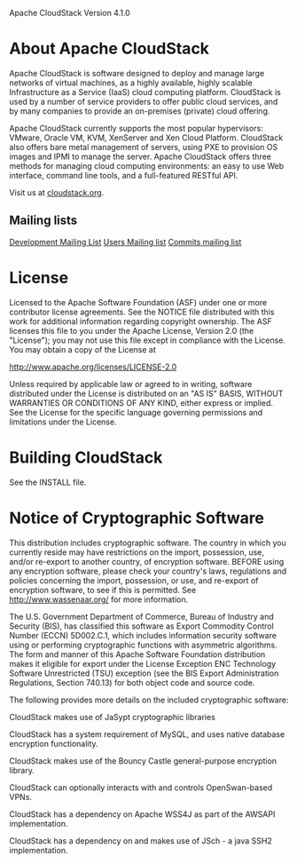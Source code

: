 Apache CloudStack Version 4.1.0

# About Apache CloudStack

Apache CloudStack is software designed to deploy 
and manage large networks of virtual machines, as a highly 
available, highly scalable Infrastructure as a Service (IaaS) 
cloud computing platform. CloudStack is used by a number of 
service providers to offer public cloud services, and by many 
companies to provide an on-premises (private) cloud offering.

Apache CloudStack currently supports the most popular hypervisors: 
VMware, Oracle VM, KVM, XenServer and Xen Cloud Platform. 
CloudStack also offers bare metal management of servers, 
using PXE to provision OS images and IPMI to manage the server. 
Apache CloudStack offers three methods for managing cloud 
computing environments: an easy to use Web interface, command 
line tools, and a full-featured RESTful API.

Visit us at [cloudstack.org](http://incubator.apache.org/cloudstack).

## Mailing lists
[Development Mailing List](mailto:cloudstack-dev-subscribe@incubator.apache.org)
[Users Mailing list](mailto:cloudstack-users-subscribe@incubator.apache.org)
[Commits mailing list](mailto:cloudstack-commits-subscribe@incubator.apache.org)

# License

Licensed to the Apache Software Foundation (ASF) under one
or more contributor license agreements.  See the NOTICE file
distributed with this work for additional information
regarding copyright ownership.  The ASF licenses this file
to you under the Apache License, Version 2.0 (the
"License"); you may not use this file except in compliance
with the License.  You may obtain a copy of the License at

  http://www.apache.org/licenses/LICENSE-2.0

Unless required by applicable law or agreed to in writing,
software distributed under the License is distributed on an
"AS IS" BASIS, WITHOUT WARRANTIES OR CONDITIONS OF ANY
KIND, either express or implied.  See the License for the
specific language governing permissions and limitations
under the License.

# Building CloudStack

See the INSTALL file.

# Notice of Cryptographic Software

This distribution includes cryptographic software. The country in which you currently 
reside may have restrictions on the import, possession, use, and/or re-export to another 
country, of encryption software. BEFORE using any encryption software, please check your 
country's laws, regulations and policies concerning the import, possession, or use, and 
re-export of encryption software, to see if this is permitted. See http://www.wassenaar.org/ 
for more information.

The U.S. Government Department of Commerce, Bureau of Industry and Security (BIS), has 
classified this software as Export Commodity Control Number (ECCN) 5D002.C.1, which 
includes information security software using or performing cryptographic functions with 
asymmetric algorithms. The form and manner of this Apache Software Foundation distribution 
makes it eligible for export under the License Exception ENC Technology Software 
Unrestricted (TSU) exception (see the BIS Export Administration Regulations, Section 
740.13) for both object code and source code.

The following provides more details on the included cryptographic software: 

  CloudStack makes use of JaSypt cryptographic libraries

  CloudStack has a system requirement of MySQL, and uses native database encryption 
  functionality. 

  CloudStack makes use of the Bouncy Castle general-purpose encryption library.

  CloudStack can optionally interacts with and controls OpenSwan-based VPNs.

  CloudStack has a dependency on Apache WSS4J as part of the AWSAPI implementation. 

  CloudStack has a dependency on and makes use of JSch - a java SSH2 implementation. 
